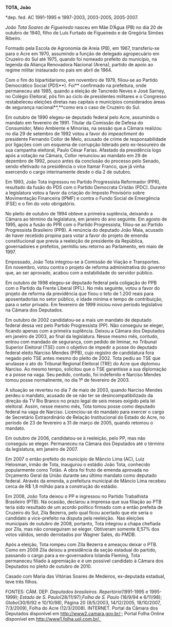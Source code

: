 **TOTA, João**

\*dep. fed. AC 1991-1995 e 1997-2003, 2003-2005, 2005-2007.

*João Tota Soares de Figueiredo* nasceu em Mãe D’Água (PB) no dia 20 de
outubro de 1940, filho de Luís Furtado de Figueiredo e de Gregória
Simões Ribeiro.

Formado pela Escola de Agronomia de Areia (PB), em 1967, transferiu-se
para o Acre em 1970, assumindo a função de delegado agropecuário em
Cruzeiro do Sul até 1975, quando foi nomeado prefeito do município, na
legenda da Aliança Renovadora Nacional (Arena), partido de apoio ao
regime militar instaurado no país em abril de 1964.

Com o fim do bipartidarismo, em novembro de 1979, filiou-se ao Partido
Democrático Social (PDS**). Foi** confirmado na prefeitura, onde
permaneceu até 1985, quando a eleição de Tancredo Neves e José Sarney,
no Colégio Eleitoral, pôs fim ao ciclo de presidentes militares e o
Congresso restabeleceu eleições diretas nas capitais e municípios
considerados áreas de segurança nacional**,**como era o caso de Cruzeiro
do Sul.

Em outubro de 1990 elegeu-se deputado federal pelo Acre, assumindo o
mandato em fevereiro de 1991. Titular da Comissão de Defesa do
Consumidor, Meio Ambiente e Minorias, na sessão que a Câmara realizou no
dia 29 de setembro de 1992 votou a favor do *impeachment* do presidente
Fernando Collor de Melo, acusado de crime de responsabilidade por
ligações com um esquema de corrupção liderado pelo ex-tesoureiro de sua
campanha eleitoral, Paulo César Farias. Afastado da presidência logo
após a votação na Câmara, Collor renunciou ao mandato em 29 de dezembro
de 1992, pouco antes da conclusão do processo pelo Senado, sendo
efetivado na presidência o vice Itamar Franco, que já vinha exercendo o
cargo interinamente desde o dia 2 de outubro.

Em 1993, João Tota ingressou no Partido Progressista Reformador (PPR),
resultado da fusão do PDS com o Partido Democrata Cristão (PDC). Durante
a legislatura votou a favor da criação do Imposto Provisório sobre
Movimentação Financeira (IPMF) e contra o Fundo Social de Emergência
(FSE) e o fim do voto obrigatório.

No pleito de outubro de 1994 obteve a primeira suplência, deixando a
Câmara ao término da legislatura, em janeiro do ano seguinte. Em agosto
de 1995, após a fusão do PPR com o Partido Progressista, filiou-se ao
Partido Progressista Brasileiro (PPB). A renúncia do deputado João Maia,
acusado de haver recebido propina para votar a favor do projeto de
emenda constitucional que previa a reeleição de presidente da República,
governadores e prefeitos, permitiu seu retorno ao Parlamento, em maio de
1997.

Empossado, João Tota integrou-se à Comissão de Viação e Transportes. Em
novembro, votou contra o projeto de reforma administrativa do governo
que, ao ser aprovado, acabou com a estabilidade do servidor público.

Em outubro de 1998 elegeu-se deputado federal pela coligação do PPB com
o Partido da Frente Liberal (PFL). No mês seguinte, votou a favor do
projeto de reforma da previdência que fixou o teto de 1.200 reais para
aposentadorias no setor público, e idade mínima e tempo de contribuição,
para o setor privado. Em fevereiro de 1999 iniciou novo período
legislativo na Câmara dos Deputados.

Em outubro de 2002 candidatou-se a mais um mandato de deputado federal
dessa vez pelo Partido Progressista (PP). Não conseguiu se eleger,
ficando apenas com a primeira suplência. Deixou a Câmara dos Deputados
em janeiro de 2003, ao final da legislatura. Nesse mesmo mês, contudo,
entrou com mandado de segurança, com pedido de liminar, no Tribunal
Superior Eleitoral (TSE) com o objetivo de impedir a posse do deputado
federal eleito Narciso Mendes (PPB), cujo registro de candidatura fora
negado pelo TSE antes mesmo do pleito de 2002. Tota pediu ao TSE que
anulasse o ato do Tribunal Regional Eleitoral (TRE) do Acre que diplomou
Narciso. Ao mesmo tempo, solicitou que o TSE garantisse a sua diplomação
e a posse na vaga. Seu pedido, contudo, foi indeferido e Narciso Mendes
tomou posse normalmente, no dia 1º de fevereiro de 2003.

A situação se reverteu no dia 7 de maio de 2003, quando Narciso Mendes
perdeu o mandato, acusado de se não ter se desincompatibilizado da
direção da TV Rio Branco no prazo legal de seis meses exigido pela lei
eleitoral. Assim, nesse mesmo mês, Tota tomou posse como deputado
federal na vaga de Narciso. Licenciou-se do mandato para exercer o cargo
de Secretário Extraordinário de Relação Institucional do Estado do Acre,
no período de 23 de fevereiro a 31 de março de 2005, quando retomou o
mandato.

Em outubro de 2006, candidatou-se à reeleição, pelo PP, mas não
conseguiu se eleger. Permaneceu na Câmara dos Deputados até o término da
legislatura, em janeiro de 2007.

Em 2007 o então prefeito do município de Mâncio Lima (AC), Luiz
Helosman, irmão de Tota, inaugurou o estádio João Tota, conhecido
popularmente como Totão. A obra foi fruto de emenda aprovada no
Orçamento Geral da União durante seu último mandato como deputado
federal. Através da emenda, a prefeitura municipal de Mâncio Lima
recebeu cerca de R\$ 1,8 milhão para a construção do estádio.

Em 2008, João Tota deixou o PP e ingressou no Partido Trabalhista
Brasileiro (PTB). Na ocasião, declarou a imprensa que sua filiação ao
PTB teria sido resultado de um acordo político firmado com a então
prefeita de Cruzeiro do Sul, Zila Bezerra, pelo qual ficou acertado que
ele seria o candidato a vice-prefeito na disputa pela reeleição.  Nas
eleições municipais de outubro de 2008, portanto, Tota integrou a chapa
chefiada por Zila, mas não conseguiram se eleger. Obtiveram somente
8,57% dos votos válidos, sendo derrotados por Wagner Sales, do PMDB.

Após a eleição, Tota rompeu com Zila Bezerra e ameaçou deixar o PTB.
Como em 2009 Zila deixou a presidência da seção estadual do partido,
passando o cargo para a ex-governadora Iolanda Fleming, Tota permaneceu
filiado à agremiação e é um possível candidato à Câmara dos Deputados no
pleito de outubro de 2010.

Casado com Maria das Vitórias Soares de Medeiros, ex-deputada estadual,
teve três filhos.

FONTES: CÂM. DEP. *Deputados brasileiros. Repertório*(1991-1995 e
1995-1999); *Estado de S. Paulo*(28/11/97);*Folha de S. Paulo* (18/9/94
e 6/11/98); *Globo*(30/9/92 e 10/10/98), Página 20 (8/5/2003,
14/12/2005, 18/10/2007, 7/3/2009), Folha do Acre (12/3/2008). INTERNET.
Portal da Câmara dos Deputados disponível em
http://www2.camara.gov.br/;; Portal Folha Online disponível em
http://www1.folha.uol.com.br/. 
